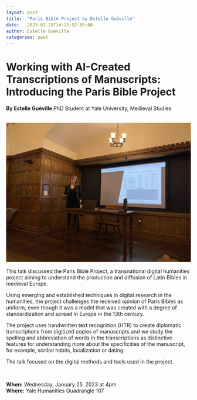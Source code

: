 ```yaml
---
layout: post
title:  "Paris Bible Project by Estelle Guéville"
date:   2023-01-25T14:25:52-05:00
author: Estelle Guéville
categories: past
---
```


# Working with AI-Created Transcriptions of Manuscripts: Introducing the Paris Bible Project
**By Estelle Guéville** PhD Student at Yale University, Medieval Studies

<br>


<a href="/assets/pbp/1.jpg" data-lightbox="PBP" data-title="Paris Bible Project ©Serena Strecker">
  <img src="/assets/pbp/1.jpg" title="Paris Bible Project ©Serena Strecker">
</a>

<br>

This talk discussed the Paris Bible Project, a transnational digital humanities project aiming to understand the production and diffusion of Latin Bibles in medieval Europe. 

Using emerging and established techniques in digital research in the humanities, the project challenges the received opinion of Paris Bibles as uniform, even though it was a model that was created with a degree of standardization and spread in Europe in the 13th century. 

The project uses handwritten text recognition (HTR) to create diplomatic transcriptions from digitized copies of manuscripts and we study the spelling and abbreviation of words in the transcriptions as distinctive features for understanding more about the specificities of the manuscript, for example, scribal habits, localization or dating.

The talk focused on the digital methods and tools used in the project.


<br>

**When:** Wednesday, January 25, 2023 at 4pm  
**Where:** Yale Humanities Quadrangle 107
